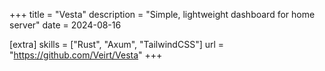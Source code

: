 +++
title = "Vesta"
description = "Simple, lightweight dashboard for home server"
date = 2024-08-16

[extra]
skills = ["Rust", "Axum", "TailwindCSS"]
url = "https://github.com/Veirt/Vesta"
+++

